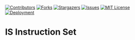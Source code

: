 <div id="top"></div>

[![Contributors][contributors-shield]][contributors-url]
[![Forks][forks-shield]][forks-url]
[![Stargazers][stars-shield]][stars-url]
[![Issues][issues-shield]][issues-url]
[![MIT License][license-shield]][license-url]
[![Deployment][deployment-shield]][deployment-shield]

# IS Instruction Set

[contributors-shield]: https://img.shields.io/github/contributors/CISCy-Business/IS-Instruction-Set.svg?style=for-the-badge
[contributors-url]: https://github.com/CISCy-Business/IS-Instruction-Set/graphs/contributors
[forks-shield]: https://img.shields.io/github/forks/CISCy-Business/IS-Instruction-Set.svg?style=for-the-badge
[forks-url]: https://github.com/CISCy-Business/IS-Instruction-Set/network/members
[stars-shield]: https://img.shields.io/github/stars/CISCy-Business/IS-Instruction-Set.svg?style=for-the-badge
[stars-url]: https://github.com/CISCy-Business/IS-Instruction-Set/stargazers
[issues-shield]: https://img.shields.io/github/issues/CISCy-Business/IS-Instruction-Set.svg?style=for-the-badge
[issues-url]: https://github.com/CISCy-Business/IS-Instruction-Set/issues
[license-shield]: https://img.shields.io/github/license/CISCy-Business/IS-Instruction-Set.svg?style=for-the-badge
[license-url]: https://github.com/CISCy-Business/IS-Instruction-Set/blob/main/LICENSE.txt
[deployment-shield]: https://img.shields.io/github/workflow/status/CISCy-Business/IS-Instruction-Set/Build%20and%20deploy%20ASP.Net%20Core%20app%20to%20Azure%20Web%20App%20-%20instruction-set?style=for-the-badge
[deployment-url]: https://github.com/CISCy-Business/IS-Instruction-Set/actions/workflows/main_instruction-set.yml
